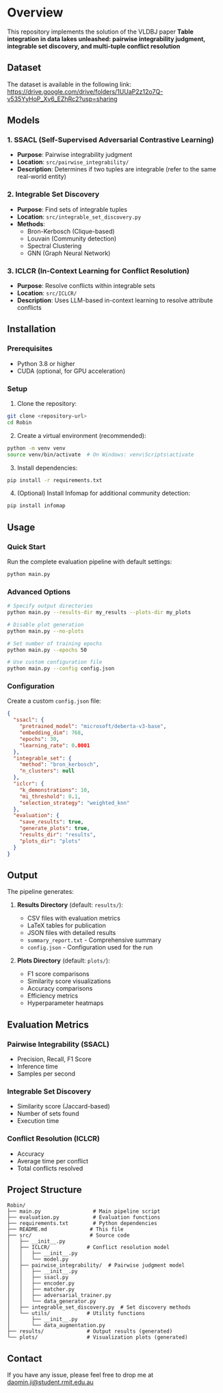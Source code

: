 # Overview

This repository implements the solution of the VLDBJ paper **Table integration in data lakes unleashed: pairwise integrability judgment, integrable set discovery, and multi-tuple conflict resolution**

## Dataset
The dataset is available in the following link:
https://drive.google.com/drive/folders/1UUaP2z12o7Q-v535YyHoP_Xv6_EZhRc2?usp=sharing

## Models

### 1. SSACL (Self-Supervised Adversarial Contrastive Learning)
- **Purpose**: Pairwise integrability judgment
- **Location**: `src/pairwise_integrability/`
- **Description**: Determines if two tuples are integrable (refer to the same real-world entity)

### 2. Integrable Set Discovery
- **Purpose**: Find sets of integrable tuples
- **Location**: `src/integrable_set_discovery.py`
- **Methods**:
  - Bron-Kerbosch (Clique-based)
  - Louvain (Community detection)
  - Spectral Clustering
  - GNN (Graph Neural Network)

### 3. ICLCR (In-Context Learning for Conflict Resolution)
- **Purpose**: Resolve conflicts within integrable sets
- **Location**: `src/ICLCR/`
- **Description**: Uses LLM-based in-context learning to resolve attribute conflicts

## Installation

### Prerequisites
- Python 3.8 or higher
- CUDA (optional, for GPU acceleration)

### Setup

1. Clone the repository:
```bash
git clone <repository-url>
cd Robin
```

2. Create a virtual environment (recommended):
```bash
python -m venv venv
source venv/bin/activate  # On Windows: venv\Scripts\activate
```

3. Install dependencies:
```bash
pip install -r requirements.txt
```

4. (Optional) Install Infomap for additional community detection:
```bash
pip install infomap
```

## Usage

### Quick Start

Run the complete evaluation pipeline with default settings:

```bash
python main.py
```

### Advanced Options

```bash
# Specify output directories
python main.py --results-dir my_results --plots-dir my_plots

# Disable plot generation
python main.py --no-plots

# Set number of training epochs
python main.py --epochs 50

# Use custom configuration file
python main.py --config config.json
```

### Configuration

Create a custom `config.json` file:

```json
{
  "ssacl": {
    "pretrained_model": "microsoft/deberta-v3-base",
    "embedding_dim": 768,
    "epochs": 30,
    "learning_rate": 0.0001
  },
  "integrable_set": {
    "method": "bron_kerbosch",
    "n_clusters": null
  },
  "iclcr": {
    "k_demonstrations": 10,
    "mi_threshold": 0.1,
    "selection_strategy": "weighted_knn"
  },
  "evaluation": {
    "save_results": true,
    "generate_plots": true,
    "results_dir": "results",
    "plots_dir": "plots"
  }
}
```

## Output

The pipeline generates:

1. **Results Directory** (default: `results/`):
   - CSV files with evaluation metrics
   - LaTeX tables for publication
   - JSON files with detailed results
   - `summary_report.txt` - Comprehensive summary
   - `config.json` - Configuration used for the run

2. **Plots Directory** (default: `plots/`):
   - F1 score comparisons
   - Similarity score visualizations
   - Accuracy comparisons
   - Efficiency metrics
   - Hyperparameter heatmaps

## Evaluation Metrics

### Pairwise Integrability (SSACL)
- Precision, Recall, F1 Score
- Inference time
- Samples per second

### Integrable Set Discovery
- Similarity score (Jaccard-based)
- Number of sets found
- Execution time

### Conflict Resolution (ICLCR)
- Accuracy
- Average time per conflict
- Total conflicts resolved

## Project Structure

```
Robin/
├── main.py                 # Main pipeline script
├── evaluation.py           # Evaluation functions
├── requirements.txt        # Python dependencies
├── README.md              # This file
├── src/                   # Source code
│   ├── __init__.py
│   ├── ICLCR/            # Conflict resolution model
│   │   ├── __init__.py
│   │   └── model.py
│   ├── pairwise_integrability/  # Pairwise judgment model
│   │   ├── __init__.py
│   │   ├── ssacl.py
│   │   ├── encoder.py
│   │   ├── matcher.py
│   │   ├── adversarial_trainer.py
│   │   └── data_generator.py
│   ├── integrable_set_discovery.py  # Set discovery methods
│   └── utils/            # Utility functions
│       ├── __init__.py
│       └── data_augmentation.py
├── results/              # Output results (generated)
└── plots/                # Visualization plots (generated)
```

## Contact
If you have any issue, please feel free to drop me at daomin.ji@student.rmit.edu.au

